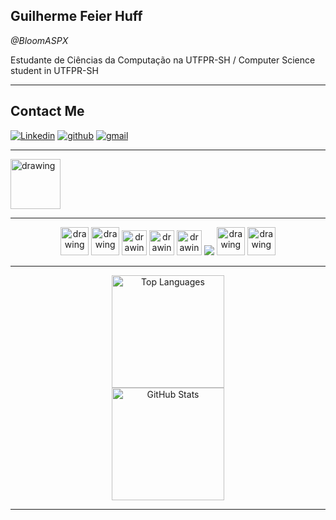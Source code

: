 
  ## **Guilherme Feier Huff**
  _@BloomASPX_



Estudante de Ciências da Computação na UTFPR-SH / Computer Science student in UTFPR-SH

---
## **Contact Me**
[![Linkedin](https://img.shields.io/badge/LinkedIn-0077B5?style=for-the-badge&logo=linkedin&logoColor=white)](https://www.linkedin.com/in/guilherme-huff-7021161b7/) 
[![github](https://img.shields.io/badge/GitHub-100000?style=for-the-badge&logo=github&logoColor=white)](https://github.com/BloomASPX) 
[![gmail](https://img.shields.io/badge/Gmail-D14836?style=for-the-badge&logo=gmail&logoColor=white)](ghuffg00@gmail.com)


---
<a href="http://lattes.cnpq.br/8256625443264241"><img src="https://static.wixstatic.com/media/24200e_97934924f1784580bd18f1b7216be9d3.png/v1/fill/w_173,h_128,al_c,q_85,usm_0.66_1.00_0.01/24200e_97934924f1784580bd18f1b7216be9d3.webp" alt="drawing" width="80"/></a>

---
<div align="center">
<p> <img src= "https://cdn-icons-png.flaticon.com/512/888/888897.png" alt="drawing" width="45px"/> <img src= "https://cdn-icons-png.flaticon.com/512/888/888909.png" alt="drawing" width="45px"/> <img src= "https://cdn-icons-png.flaticon.com/512/5968/5968672.png" alt="drawing" width="40px"/> <img src= "https://cdn-icons-png.flaticon.com/512/1199/1199124.png" alt="drawing" width="40px"/> <img src= "https://cdn-icons-png.flaticon.com/512/226/226777.png" alt="drawing" width="40px"/> <img src="https://img.icons8.com/color/48/000000/python--v1.png"/> <img src="https://cdn1.iconfinder.com/data/icons/hawcons/32/699871-icon-88-document-file-c-256.png" alt="drawing" width="45px"/> <img src= "https://cdn-icons-png.flaticon.com/512/274/274439.png" alt="drawing" width="45px"/> </p>
</div>


---
<div align="center">
  <a href="https://github.com/bloomaspx/"><img height="180em" src="https://github-readme-stats.vercel.app/api/top-langs/?username=bloomaspx&layout=compact&theme=dark" alt="Top Languages"></a> <br>
  <img height="180em" src="https://github-readme-stats.vercel.app/api?username=bloomaspx&show_icons=true&theme=dark" alt="GitHub Stats"> 
</div>

---
<!--
<p align="center"> texto que você quiser </p>
<p align="center">   <img alingn="center" src="https://profile-counter.glitch.me/bloomaspx/count.svg" /></p>

-->
